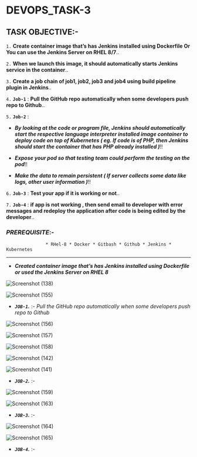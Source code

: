 # DEVOPS_TASK-3

## TASK OBJECTIVE:-

`1.` **Create container image that’s has Jenkins installed using Dockerfile Or You can use the Jenkins Server on RHEL 8/7**..

`2.` **When we launch this image, it should automatically starts Jenkins service in the container**..

`3.` **Create a job chain of job1, job2, job3 and job4 using build pipeline plugin in Jenkins**..

`4.` **`Job-1`** : **Pull the GitHub repo automatically when some developers push repo to Github**..

`5.` **`Job-2`** : 

  *  _**By looking at the code or program file, Jenkins should automatically start the respective language interpreter installed image container to deploy code on top                      of Kubernetes ( eg. If code is of PHP, then Jenkins should start the container that has PHP already installed )**_!!

  *  _**Expose your pod so that testing team could perform the testing on the pod**_!!
  
  *  _**Make the data to remain persistent ( If server collects some data like logs, other user information )**_!!
  
 `6.` **`Job-3`** : **Test your app if it is working or not**.. 
 
 `7.` **`Job-4`** : **if app is not working , then send email to developer with error messages and redeploy the application after code is being edited by the developer**..


### _PREREQUISITE_:-
                   * RHel-8 * Docker * Gitbash * Github * Jenkins * Kubernetes
                   
---                   

*  _**Created container image that’s has Jenkins installed using Dockerfile or used the Jenkins Server on RHEL 8**_


![Screenshot (138)](https://user-images.githubusercontent.com/64469896/93022896-30acf000-f609-11ea-9a33-14ebf02b70bc.png)

![Screenshot (155)](https://user-images.githubusercontent.com/64469896/93023094-3ce57d00-f60a-11ea-890a-36117b99625a.png)


*  _**`JOB-1`.**_ :- _Pull the GitHub repo automatically when some developers push repo to Github_

![Screenshot (156)](https://user-images.githubusercontent.com/64469896/93023897-f561ef80-f60f-11ea-93a7-97171ea20125.png)

![Screenshot (157)](https://user-images.githubusercontent.com/64469896/93023901-001c8480-f610-11ea-86a8-bcfa44533f8f.png)

![Screenshot (158)](https://user-images.githubusercontent.com/64469896/93023914-0a3e8300-f610-11ea-9c8d-568703c90ab4.png)

![Screenshot (142)](https://user-images.githubusercontent.com/64469896/93024042-e3cd1780-f610-11ea-8b9d-c495521d8e27.png)

![Screenshot (141)](https://user-images.githubusercontent.com/64469896/93024140-c0569c80-f611-11ea-99be-8da0a7e39825.png)


*  _**`JOB-2`.**_ :-

![Screenshot (159)](https://user-images.githubusercontent.com/64469896/93083488-4fb28d00-f6b0-11ea-8c11-a524fc2035bc.png)

![Screenshot (163)](https://user-images.githubusercontent.com/64469896/93133551-09335180-f6f5-11ea-8c33-1d5fa935e837.png)


*  _**`JOB-3`.**_ :-

![Screenshot (164)](https://user-images.githubusercontent.com/64469896/93133561-12242300-f6f5-11ea-80ae-6f0cde81cd80.png)

![Screenshot (165)](https://user-images.githubusercontent.com/64469896/93133586-1d774e80-f6f5-11ea-9900-37691ee5c605.png)


*  _**`JOB-4`.**_ :-

